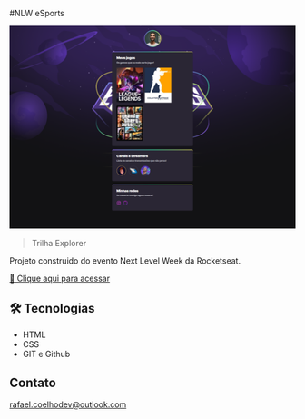#NLW eSports
 
 ![preview](./github/previeww.png)

 >Trilha Explorer

 Projeto construido do evento Next Level Week da Rocketseat.

[🔗 Clique aqui para acessar](https://github.com/Rafael-devv/NLW-Rocketseat.git)

 ## 🛠 Tecnologias

- HTML
- CSS
- GIT e Github

## Contato

rafael.coelhodev@outlook.com
